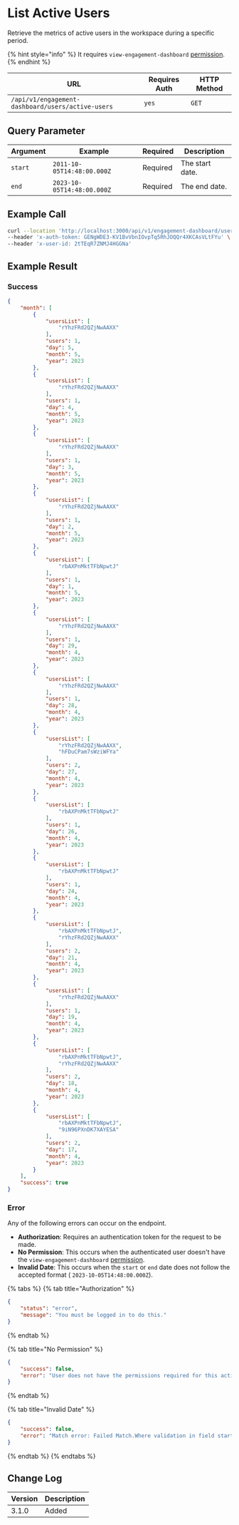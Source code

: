 # List Active Users

Retrieve the metrics of active users in the workspace during a specific period.

{% hint style="info" %}
It requires `view-engagement-dashboard` [permission](https://docs.rocket.chat/use-rocket.chat/workspace-administration/permissions).
{% endhint %}

| URL                                               | Requires Auth | HTTP Method |
| ------------------------------------------------- | ------------- | ----------- |
| `/api/v1/engagement-dashboard/users/active-users` | `yes`         | `GET`       |

## &#x20;Query Parameter

| Argument | Example                    | Required | Description     |
| -------- | -------------------------- | -------- | --------------- |
| `start`  | `2011-10-05T14:48:00.000Z` | Required | The start date. |
| `end`    | `2023-10-05T14:48:00.000Z` | Required | The end date.   |

## Example Call

```bash
curl --location 'http://localhost:3000/api/v1/engagement-dashboard/users/new-users?start=2011-10-05T14%3A48%3A00.000Z&end=2023-10-05T14%3A48%3A00.000Z' \
--header 'x-auth-token: GENgWDE3-KV1BvVbnIOvpTq5RhJOQQr4XKCAsVLtFYu' \
--header 'x-user-id: 2tTEqR7ZNMJ4HGGNa'
```

## Example Result

### Success

```json
{
    "month": [
        {
            "usersList": [
                "rYhzFRd2QZjNwAAXX"
            ],
            "users": 1,
            "day": 5,
            "month": 5,
            "year": 2023
        },
        {
            "usersList": [
                "rYhzFRd2QZjNwAAXX"
            ],
            "users": 1,
            "day": 4,
            "month": 5,
            "year": 2023
        },
        {
            "usersList": [
                "rYhzFRd2QZjNwAAXX"
            ],
            "users": 1,
            "day": 3,
            "month": 5,
            "year": 2023
        },
        {
            "usersList": [
                "rYhzFRd2QZjNwAAXX"
            ],
            "users": 1,
            "day": 2,
            "month": 5,
            "year": 2023
        },
        {
            "usersList": [
                "rbAXPnMktTFbNpwtJ"
            ],
            "users": 1,
            "day": 1,
            "month": 5,
            "year": 2023
        },
        {
            "usersList": [
                "rYhzFRd2QZjNwAAXX"
            ],
            "users": 1,
            "day": 29,
            "month": 4,
            "year": 2023
        },
        {
            "usersList": [
                "rYhzFRd2QZjNwAAXX"
            ],
            "users": 1,
            "day": 28,
            "month": 4,
            "year": 2023
        },
        {
            "usersList": [
                "rYhzFRd2QZjNwAAXX",
                "hFDuCPam7sWziWFYa"
            ],
            "users": 2,
            "day": 27,
            "month": 4,
            "year": 2023
        },
        {
            "usersList": [
                "rbAXPnMktTFbNpwtJ"
            ],
            "users": 1,
            "day": 26,
            "month": 4,
            "year": 2023
        },
        {
            "usersList": [
                "rbAXPnMktTFbNpwtJ"
            ],
            "users": 1,
            "day": 24,
            "month": 4,
            "year": 2023
        },
        {
            "usersList": [
                "rbAXPnMktTFbNpwtJ",
                "rYhzFRd2QZjNwAAXX"
            ],
            "users": 2,
            "day": 21,
            "month": 4,
            "year": 2023
        },
        {
            "usersList": [
                "rYhzFRd2QZjNwAAXX"
            ],
            "users": 1,
            "day": 19,
            "month": 4,
            "year": 2023
        },
        {
            "usersList": [
                "rbAXPnMktTFbNpwtJ",
                "rYhzFRd2QZjNwAAXX"
            ],
            "users": 2,
            "day": 18,
            "month": 4,
            "year": 2023
        },
        {
            "usersList": [
                "rbAXPnMktTFbNpwtJ",
                "9iN96PXnDK7XAYESA"
            ],
            "users": 2,
            "day": 17,
            "month": 4,
            "year": 2023
        }
    ],
    "success": true
}
```

### Error

Any of the following errors can occur on the endpoint.

* **Authorization**: Requires an authentication token for the request to be made.
* **No Permission**: This occurs when the authenticated user doesn't have the   `view-engagement-dashboard` [permission](https://docs.rocket.chat/use-rocket.chat/workspace-administration/permissions).
* **Invalid Date**: This occurs when the `start` or `end` date does not follow the accepted format ( `2023-10-05T14:48:00.000Z`).

{% tabs %}
{% tab title="Authorization" %}
```json
{
    "status": "error",
    "message": "You must be logged in to do this."
}
```
{% endtab %}

{% tab title="No Permission" %}
```json
{
    "success": false,
    "error": "User does not have the permissions required for this action [error-unauthorized]"
}
```
{% endtab %}

{% tab title="Invalid Date" %}
```json
{
    "success": false,
    "error": "Match error: Failed Match.Where validation in field start"
}
```
{% endtab %}
{% endtabs %}

## Change Log

| Version | Description |
| ------- | ----------- |
| 3.1.0   | Added       |
